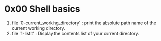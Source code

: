 # 0x00 Shell basics
1. file '0-current_working_directory' : print the absolute path name of the current working directory.
2. file '1-listit' : Display the contents list of your current directory.
